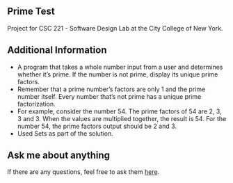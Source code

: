 ## Prime Test
Project for CSC 221 - Software Design Lab at the City College of New York.
## Additional Information
- A program that takes a whole number input from a user and determines whether it’s prime. If the number is not prime, display its unique prime factors. 
- Remember that a prime number’s factors are only 1 and the prime number itself. Every number that’s not prime has a unique prime factorization.
- For example, consider the number 54. The prime factors of 54 are 2, 3, 3 and 3. When the values are multiplied together, the result is 54. For the number 54, the prime factors output should be 2 and 3. 
- Used Sets as part of the solution.
## Ask me about anything
If there are any questions, feel free to ask them [here](https://github.com/ChibiKev/Prime-Test/issues).